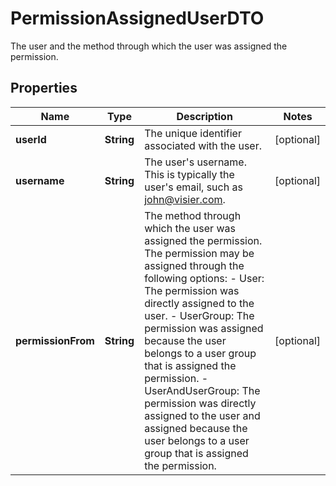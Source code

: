 

# PermissionAssignedUserDTO

The user and the method through which the user was assigned the permission.

## Properties

| Name | Type | Description | Notes |
|------------ | ------------- | ------------- | -------------|
|**userId** | **String** | The unique identifier associated with the user. |  [optional] |
|**username** | **String** | The user&#39;s username. This is typically the user&#39;s email, such as john@visier.com. |  [optional] |
|**permissionFrom** | **String** | The method through which the user was assigned the permission. The permission may be assigned through  the following options:   - User: The permission was directly assigned to the user.   - UserGroup: The permission was assigned because the user belongs to a user group that is assigned the permission.   - UserAndUserGroup: The permission was directly assigned to the user and assigned because the user belongs to     a user group that is assigned the permission. |  [optional] |



